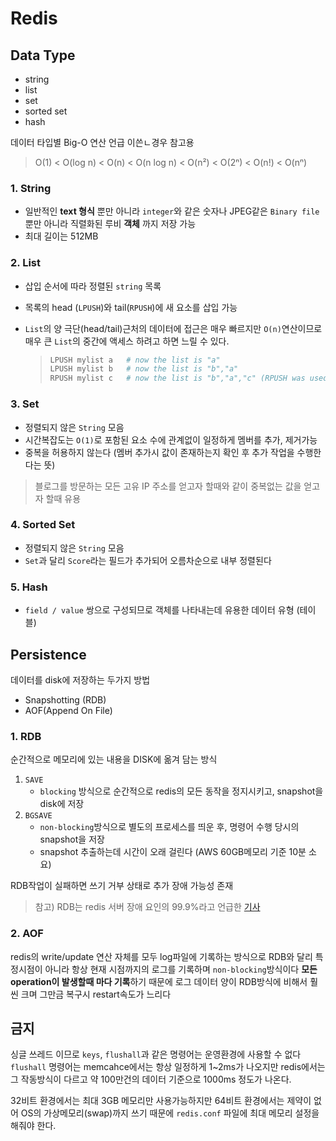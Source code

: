 # Redis

## Data Type

* string
* list
* set
* sorted set
* hash

데이터 타입별 Big-O 연산 언급 이쓴ㄴ경우 참고용

> O\(1\) &lt; O\(log n\) &lt; O\(n\) &lt; O\(n log n\) &lt; O\(n²\) &lt; O\(2ⁿ\) &lt; O\(n!\) &lt; O\(nⁿ\)

### 1. String

* 일반적인 **text 형식** 뿐만 아니라 `integer`와 같은 숫자나 JPEG같은 `Binary file` 뿐만 아니라 직렬화된 루비 **객체** 까지 저장 가능
* 최대 길이는 512MB

### 2. List

* 삽입 순서에 따라 정렬된 `string` 목록
* 목록의 head \(`LPUSH`\)와 tail\(`RPUSH`\)에 새 요소를 삽입 가능
* `List`의 양 극단\(head/tail\)근처의 데이터에 접근은 매우 빠르지만 `O(n)`연산이므로 매우 큰 `List`의 중간에 액세스 하려고 하면 느릴 수 있다.

  > ```bash
  > LPUSH mylist a   # now the list is "a"
  > LPUSH mylist b   # now the list is "b","a"
  > RPUSH mylist c   # now the list is "b","a","c" (RPUSH was used this time)
  > ```

### 3. Set

* 정렬되지 않은 `String` 모음
* 시간복잡도는 `O(1)`로 포함된 요소 수에 관계없이 일정하게 멤버를 추가, 제거가능
* 중복을 허용하지 않는다 \(멤버 추가시 값이 존재하는지 확인 후 추가 작업을 수행한다는 뜻\)

> 블로그를 방문하는 모든 고유 IP 주소를 얻고자 할때와 같이 중복없는 값을 얻고자 할때 유용

### 4. Sorted Set

* 정렬되지 않은 `String` 모음
* `Set`과 달리 `Score`라는 필드가 추가되어 오름차순으로 내부 정렬된다

### 5. Hash

* `field / value` 쌍으로 구성되므로 객체를 나타내는데 유용한 데이터 유형 \(테이블\)

## Persistence

데이터를 disk에 저장하는 두가지 방법

* Snapshotting \(RDB\)
* AOF\(Append On File\)

### 1. RDB

순간적으로 메모리에 있는 내용을 DISK에 옮겨 담는 방식

1. `SAVE`
   * `blocking` 방식으로  순간적으로 redis의 모든 동작을 정지시키고, snapshot을 disk에 저장
2. `BGSAVE`
   * `non-blocking`방식으로 별도의 프로세스를 띄운 후, 명령어 수행 당시의 snapshot을 저장
   * snapshot 추출하는데 시간이 오래 걸린다 \(AWS 60GB메모리 기준 10분 소요\)

RDB작업이 실패하면 쓰기 거부 상태로 추가 장애 가능성 존재

> 참고\) RDB는 redis 서버 장애 요인의 99.9%라고 언급한 [기사](https://www.zdnet.co.kr/view/?no=20131119174125)

### 2. AOF

redis의 write/update 연산 자체를 모두 log파일에 기록하는 방식으로 RDB와 달리 특정시점이 아니라 항상 현재 시점까지의 로그를 기록하며 `non-blocking`방식이다 **모든 operation이 발생할때 마다 기록**하기 때문에 로그 데이터 양이 RDB방식에 비해서 훨씬 크며 그만금 복구시 restart속도가 느리다

## 금지

싱글 쓰레드 이므로 `keys`, `flushall`과 같은 명령어는 운영환경에 사용할 수 없다 `flushall` 명령어는 memcahce에서는 항상 일정하게 1~2ms가 나오지만 redis에서는 그 작동방식이 다르고 약 100만건의 데이터 기준으로 1000ms 정도가 나온다.

32비트 환경에서는 최대 3GB 메모리만 사용가능하지만 64비트 환경에서는 제약이 없어 OS의 가상메모리\(swap\)까지 쓰기 때문에 `redis.conf` 파일에 최대 메모리 설정을 해줘야 한다.

